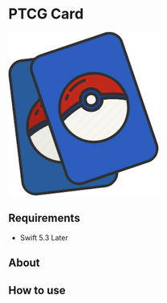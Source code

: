 # PTCG Card

![](pokemon-card-icon.png)

## Requirements

- Swift 5.3 Later

## About

## How to use
